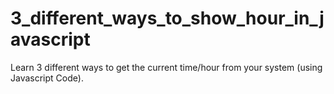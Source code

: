 # 3_different_ways_to_show_hour_in_javascript
Learn 3 different ways to get the current time/hour from your system (using Javascript Code).
